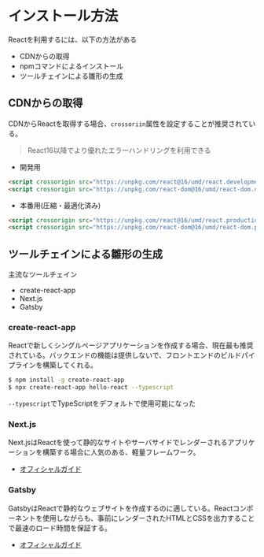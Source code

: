 # インストール方法

Reactを利用するには、以下の方法がある

- CDNからの取得
- npmコマンドによるインストール
- ツールチェインによる雛形の生成

## CDNからの取得

CDNからReactを取得する場合、`crossoriin`属性を設定することが推奨されている。
> React16以降でより優れたエラーハンドリングを利用できる


- 開発用

```html
<script crossorigin src="https://unpkg.com/react@16/umd/react.development.js"></script>
<script crossorigin src="https://unpkg.com/react-dom@16/umd/react-dom.development.js"></script>
```

- 本番用(圧縮・最適化済み)

```html
<script crossorigin src="https://unpkg.com/react@16/umd/react.production.min.js"></script>
<script crossorigin src="https://unpkg.com/react-dom@16/umd/react-dom.production.min.js"></script>
```

## ツールチェインによる雛形の生成

主流なツールチェイン

- create-react-app
- Next.js
- Gatsby

### create-react-app

Reactで新しくシングルページアプリケーションを作成する場合、現在最も推奨されている。バックエンドの機能は提供しないで、フロントエンドのビルドパイプラインを構築してくれる。

```sh
$ npm install -g create-react-app
$ npx create-react-app hello-react --typescript
```

`--typescript`でTypeScriptをデフォルトで使用可能になった

### Next.js

Next.jsはReactを使って静的なサイトやサーバサイドでレンダーされるアプリケーションを構築する場合に人気のある、軽量フレームワーク。

- [オフィシャルガイド](https://nextjs.org/learn/basics/getting-started)

### Gatsby

GatsbyはReactで静的なウェブサイトを作成するのに適している。Reactコンポーネントを使用しながらも、事前にレンダーされたHTMLとCSSを出力することで最速のロード時間を保証する。

- [オフィシャルガイド](https://www.gatsbyjs.org/docs/)
